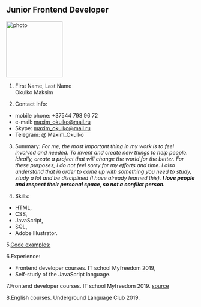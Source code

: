 ## Junior Frontend Developer  
<img src="https://sun9-50.userapi.com/SzrrO9kcowfpHNjhGQBwbSz4kD2Yeee9-xxx6w/NlMK3Ms4BYY.jpg" alt="photo" width="150"/>  

1. First Name, Last Name                             
Okulko Maksim

2. Contact Info:

- mobile phone: +37544 798 96 72
- e-mail: maxim_okulko@mail.ru
- Skype: maxim_okulko@mail.ru
- Telegram: @ Maxim_Okulko

3. Summary:  *For me, the most important thing in my work is to feel involved and needed. To invent and create new things to help people. Ideally, create a project that will change the world for the better. For these purposes, I do not feel sorry for my efforts and time.
   I also understand that in order to come up with something you need to study, study a lot and be disciplined (I have already learned this).
   **I love people and respect their personal space, so not a conflict person.***

4. Skills:

- HTML,
- CSS,
- JavaScript,
- SQL,
- Adobe Illustrator.

5.[Code examples:](https://drive.google.com/drive/folders/1IiKN0JqQkHKn0cGaDXs44ldHaqZSfVcL?usp=sharing)

6.Experience:

- Frontend developer courses. IT school Myfreedom 2019,
- Self-study of the JavaScript language.

7.Frontend developer courses. IT school Myfreedom 2019.
  [source](https://drive.google.com/file/d/1WWuyJB6F-DtrdwNqdlGF4UbyO7s03ny4/view?usp=sharing)

8.English courses. Underground Language Club 2019.

